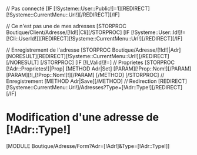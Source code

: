 // Pas connecté
[IF [!Systeme::User::Public!]=1][REDIRECT][!Systeme::CurrentMenu::Url!][/REDIRECT][/IF]

// Ce n'est pas une de mes adresses
[STORPROC Boutique/Client/Adresse/[!Id!]|Cli][/STORPROC]
[IF [!Systeme::User::Id!]!=[!Cli::UserId!]][REDIRECT][!Systeme::CurrentMenu::Url!][/REDIRECT][/IF]

// Enregistrement de l'adresse
[STORPROC Boutique/Adresse/[!Id!]|Adr]
	[NORESULT][REDIRECT][!Systeme::CurrentMenu::Url!][/REDIRECT][/NORESULT]
[/STORPROC]
[IF [!I_Valid!]!=]
	// Proprietes
	[STORPROC [!Adr::Proprietes!]|Prop]
		[METHOD Adr|Set]
			[PARAM][!Prop::Nom!][/PARAM]
			[PARAM][!I_[!Prop::Nom!]!][/PARAM]
		[/METHOD]
	[/STORPROC]
	// Enregistrement
	[METHOD Adr|Save][/METHOD]
	// Redirection
	[REDIRECT][!Systeme::CurrentMenu::Url!]/Adresses?Type=[!Adr::Type!][/REDIRECT]
[/IF]

<div class="BlockInfo">
	<h1>Modification d'une adresse de [!Adr::Type!]</h1>
	<div class="user">
		[MODULE Boutique/Adresse/Form?Adr=[!Adr!]&Type=[!Adr::Type!]]
	</div>
</div>
